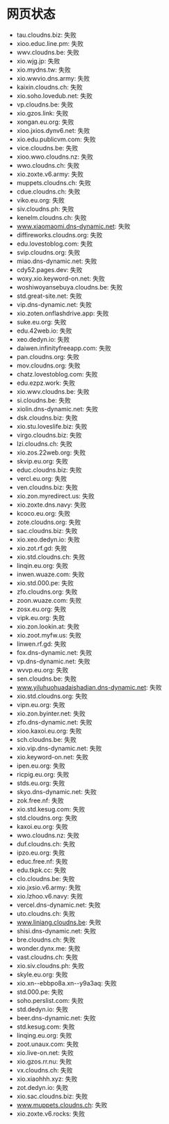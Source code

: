 # 网页状态
- tau.cloudns.biz: 失败
- xioo.educ.line.pm: 失败
- wwv.cloudns.be: 失败
- xio.wjg.jp: 失败
- xio.mydns.tw: 失败
- xio.wwvio.dns.army: 失败
- kaixin.cloudns.ch: 失败
- xio.soho.lovedub.net: 失败
- vp.cloudns.be: 失败
- xio.gzos.link: 失败
- xongan.eu.org: 失败
- xioo.jxios.dynv6.net: 失败
- xio.edu.publicvm.com: 失败
- vice.cloudns.be: 失败
- xioo.wwo.cloudns.nz: 失败
- wwo.cloudns.ch: 失败
- xio.zoxte.v6.army: 失败
- muppets.cloudns.ch: 失败
- cdue.cloudns.ch: 失败
- viko.eu.org: 失败
- siv.cloudns.ph: 失败
- kenelm.cloudns.ch: 失败
- www.xiaomaomi.dns-dynamic.net: 失败
- diffireworks.cloudns.org: 失败
- edu.lovestoblog.com: 失败
- svip.cloudns.org: 失败
- miao.dns-dynamic.net: 失败
- cdy52.pages.dev: 失败
- woxy.xio.keyword-on.net: 失败
- woshiwoyansebuya.cloudns.be: 失败
- std.great-site.net: 失败
- vip.dns-dynamic.net: 失败
- xio.zoten.onflashdrive.app: 失败
- suke.eu.org: 失败
- edu.42web.io: 失败
- xeo.dedyn.io: 失败
- daiwen.infinityfreeapp.com: 失败
- pan.cloudns.org: 失败
- mov.cloudns.org: 失败
- chatz.lovestoblog.com: 失败
- edu.ezpz.work: 失败
- xio.wwv.cloudns.be: 失败
- si.cloudns.be: 失败
- xiolin.dns-dynamic.net: 失败
- dsk.cloudns.biz: 失败
- xio.stu.loveslife.biz: 失败
- virgo.cloudns.biz: 失败
- lzi.cloudns.ch: 失败
- xio.zos.22web.org: 失败
- skvip.eu.org: 失败
- educ.cloudns.biz: 失败
- vercl.eu.org: 失败
- ven.cloudns.biz: 失败
- xio.zon.myredirect.us: 失败
- xio.zoxte.dns.navy: 失败
- kcoco.eu.org: 失败
- zote.cloudns.org: 失败
- sac.cloudns.biz: 失败
- xio.xeo.dedyn.io: 失败
- xio.zot.rf.gd: 失败
- xio.std.cloudns.ch: 失败
- linqin.eu.org: 失败
- inwen.wuaze.com: 失败
- xio.std.000.pe: 失败
- zfo.cloudns.org: 失败
- zoon.wuaze.com: 失败
- zosx.eu.org: 失败
- vipk.eu.org: 失败
- xio.zon.lookin.at: 失败
- xio.zoot.myfw.us: 失败
- linwen.rf.gd: 失败
- fox.dns-dynamic.net: 失败
- vp.dns-dynamic.net: 失败
- wvvp.eu.org: 失败
- sen.cloudns.be: 失败
- www.yiluhuohuadaishadian.dns-dynamic.net: 失败
- xio.std.cloudns.org: 失败
- vipn.eu.org: 失败
- xio.zon.byinter.net: 失败
- zfo.dns-dynamic.net: 失败
- xioo.kaxoi.eu.org: 失败
- sch.cloudns.be: 失败
- xio.vip.dns-dynamic.net: 失败
- xio.keyword-on.net: 失败
- ipen.eu.org: 失败
- ricpig.eu.org: 失败
- stds.eu.org: 失败
- skyo.dns-dynamic.net: 失败
- zok.free.nf: 失败
- xio.std.kesug.com: 失败
- std.cloudns.org: 失败
- kaxoi.eu.org: 失败
- wwo.cloudns.nz: 失败
- duf.cloudns.ch: 失败
- ipzo.eu.org: 失败
- educ.free.nf: 失败
- edu.tkpk.cc: 失败
- clo.cloudns.be: 失败
- xio.jxsio.v6.army: 失败
- xio.lzhoo.v6.navy: 失败
- vercel.dns-dynamic.net: 失败
- uto.cloudns.ch: 失败
- www.liniang.cloudns.be: 失败
- shisi.dns-dynamic.net: 失败
- bre.cloudns.ch: 失败
- wonder.dynx.me: 失败
- vast.cloudns.ch: 失败
- xio.siv.cloudns.ph: 失败
- skyle.eu.org: 失败
- xio.xn--ebbpo8a.xn--y9a3aq: 失败
- std.000.pe: 失败
- soho.perslist.com: 失败
- std.dedyn.io: 失败
- beer.dns-dynamic.net: 失败
- std.kesug.com: 失败
- linqing.eu.org: 失败
- zoot.unaux.com: 失败
- xio.live-on.net: 失败
- xio.gzos.rr.nu: 失败
- vx.cloudns.ch: 失败
- xio.xiaohhh.xyz: 失败
- zot.dedyn.io: 失败
- xio.sac.cloudns.biz: 失败
- www.muppets.cloudns.ch: 失败
- xio.zoxte.v6.rocks: 失败
